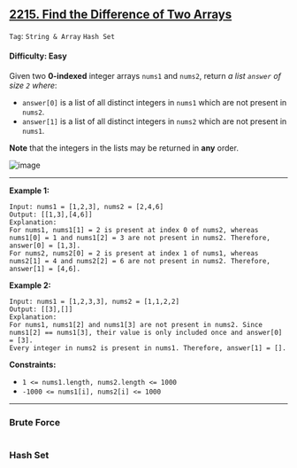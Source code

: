 ## [2215. Find the Difference of Two Arrays](https://leetcode.com/problems/find-the-difference-of-two-arrays)

```Tag```: ```String & Array``` ```Hash Set```

#### Difficulty: Easy

Given two __0-indexed__ integer arrays ```nums1``` and ```nums2```, return _a list ```answer``` of size ```2``` where_:

  - ```answer[0]``` is a list of all distinct integers in ```nums1``` which are not present in ```nums2```.
  - ```answer[1]``` is a list of all distinct integers in ```nums2``` which are not present in ```nums1```.

__Note__ that the integers in the lists may be returned in __any__ order.

![image](https://user-images.githubusercontent.com/35042430/235832849-3163803f-ffeb-4589-83c2-c655b3dd1d1b.png)

---

__Example 1:__
```
Input: nums1 = [1,2,3], nums2 = [2,4,6]
Output: [[1,3],[4,6]]
Explanation:
For nums1, nums1[1] = 2 is present at index 0 of nums2, whereas nums1[0] = 1 and nums1[2] = 3 are not present in nums2. Therefore, answer[0] = [1,3].
For nums2, nums2[0] = 2 is present at index 1 of nums1, whereas nums2[1] = 4 and nums2[2] = 6 are not present in nums2. Therefore, answer[1] = [4,6].
```

__Example 2:__
```
Input: nums1 = [1,2,3,3], nums2 = [1,1,2,2]
Output: [[3],[]]
Explanation:
For nums1, nums1[2] and nums1[3] are not present in nums2. Since nums1[2] == nums1[3], their value is only included once and answer[0] = [3].
Every integer in nums2 is present in nums1. Therefore, answer[1] = [].
```

__Constraints:__

- ```1 <= nums1.length, nums2.length <= 1000```
- ```-1000 <= nums1[i], nums2[i] <= 1000```

---

### Brute Force

```Python

```

### Hash Set

```Python

```
